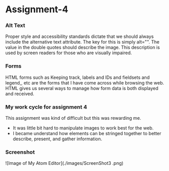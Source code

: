 # Assignment-4

### Alt Text
 Proper style and accessibility standards dictate that we should always include the alternative text attribute. The key for this is simply alt="". The value in the double quotes should describe the image. This description is used by screen readers for those who are visually impaired.
 ### Forms
 HTML forms such as Keeping track, labels and IDs and fieldsets and legend,, etc are the forms that I have come across while browsing the web. HTML gives us several ways to manage how form data is both displayed and received.


 ### My work cycle for assignment 4
 This assignment was kind of difficult but this was rewarding me.
- It was little bit hard to manipulate images to work best for the web.
- I became understand how elements can be stringed together to better describe, present, and gather information.


### Screenshot
![Image of My Atom Editor](./images/ScreenShot3 .png)
